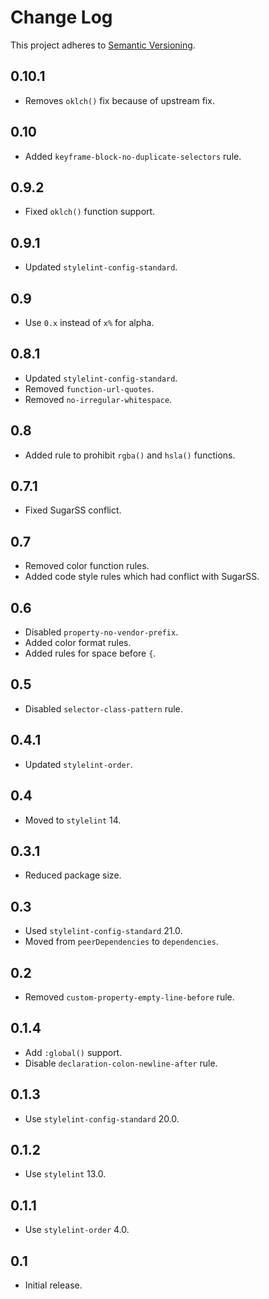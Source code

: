 # Change Log
This project adheres to [Semantic Versioning](http://semver.org/).

## 0.10.1
* Removes `oklch()` fix because of upstream fix.

## 0.10
* Added `keyframe-block-no-duplicate-selectors` rule.

## 0.9.2
* Fixed `oklch()` function support.

## 0.9.1
* Updated `stylelint-config-standard`.

## 0.9
* Use `0.x` instead of `x%` for alpha.

## 0.8.1
* Updated `stylelint-config-standard`.
* Removed `function-url-quotes`.
* Removed `no-irregular-whitespace`.

## 0.8
* Added rule to prohibit `rgba()` and `hsla()` functions.

## 0.7.1
* Fixed SugarSS conflict.

## 0.7
* Removed color function rules.
* Added code style rules which had conflict with SugarSS.

## 0.6
* Disabled `property-no-vendor-prefix`.
* Added color format rules.
* Added rules for space before `{`.

## 0.5
* Disabled `selector-class-pattern` rule.

## 0.4.1
* Updated `stylelint-order`.

## 0.4
* Moved to `stylelint` 14.

## 0.3.1
* Reduced package size.

## 0.3
* Used `stylelint-config-standard` 21.0.
* Moved from `peerDependencies` to `dependencies`.

## 0.2
* Removed `custom-property-empty-line-before` rule.

## 0.1.4
* Add `:global()` support.
* Disable `declaration-colon-newline-after` rule.

## 0.1.3
* Use `stylelint-config-standard` 20.0.

## 0.1.2
* Use `stylelint` 13.0.

## 0.1.1
* Use `stylelint-order` 4.0.

## 0.1
* Initial release.
